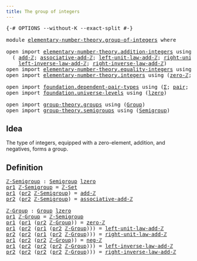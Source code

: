 ```yaml
---
title: The group of integers
---
```


<pre class="Agda"><a id="47" class="Symbol">{-#</a> <a id="51" class="Keyword">OPTIONS</a> <a id="59" class="Pragma">--without-K</a> <a id="71" class="Pragma">--exact-split</a> <a id="85" class="Symbol">#-}</a>

<a id="90" class="Keyword">module</a> <a id="97" href="elementary-number-theory.group-of-integers.html" class="Module">elementary-number-theory.group-of-integers</a> <a id="140" class="Keyword">where</a>

<a id="147" class="Keyword">open</a> <a id="152" class="Keyword">import</a> <a id="159" href="elementary-number-theory.addition-integers.html" class="Module">elementary-number-theory.addition-integers</a> <a id="202" class="Keyword">using</a>
  <a id="210" class="Symbol">(</a> <a id="212" href="elementary-number-theory.addition-integers.html#1505" class="Function">add-ℤ</a><a id="217" class="Symbol">;</a> <a id="219" href="elementary-number-theory.addition-integers.html#5260" class="Function">associative-add-ℤ</a><a id="236" class="Symbol">;</a> <a id="238" href="elementary-number-theory.addition-integers.html#1957" class="Function">left-unit-law-add-ℤ</a><a id="257" class="Symbol">;</a> <a id="259" href="elementary-number-theory.addition-integers.html#2048" class="Function">right-unit-law-add-ℤ</a><a id="279" class="Symbol">;</a>
    <a id="285" href="elementary-number-theory.addition-integers.html#7179" class="Function">left-inverse-law-add-ℤ</a><a id="307" class="Symbol">;</a> <a id="309" href="elementary-number-theory.addition-integers.html#7685" class="Function">right-inverse-law-add-ℤ</a><a id="332" class="Symbol">)</a>
<a id="334" class="Keyword">open</a> <a id="339" class="Keyword">import</a> <a id="346" href="elementary-number-theory.equality-integers.html" class="Module">elementary-number-theory.equality-integers</a> <a id="389" class="Keyword">using</a> <a id="395" class="Symbol">(</a><a id="396" href="elementary-number-theory.equality-integers.html#3409" class="Function">ℤ-Set</a><a id="401" class="Symbol">)</a>
<a id="403" class="Keyword">open</a> <a id="408" class="Keyword">import</a> <a id="415" href="elementary-number-theory.integers.html" class="Module">elementary-number-theory.integers</a> <a id="449" class="Keyword">using</a> <a id="455" class="Symbol">(</a><a id="456" href="elementary-number-theory.integers.html#2163" class="Function">zero-ℤ</a><a id="462" class="Symbol">;</a> <a id="464" href="elementary-number-theory.integers.html#3929" class="Function">neg-ℤ</a><a id="469" class="Symbol">)</a>

<a id="472" class="Keyword">open</a> <a id="477" class="Keyword">import</a> <a id="484" href="foundation.dependent-pair-types.html" class="Module">foundation.dependent-pair-types</a> <a id="516" class="Keyword">using</a> <a id="522" class="Symbol">(</a><a id="523" href="foundation-core.dependent-pair-types.html#515" class="Record">Σ</a><a id="524" class="Symbol">;</a> <a id="526" href="foundation-core.dependent-pair-types.html#588" class="InductiveConstructor">pair</a><a id="530" class="Symbol">;</a> <a id="532" href="foundation-core.dependent-pair-types.html#605" class="Field">pr1</a><a id="535" class="Symbol">;</a> <a id="537" href="foundation-core.dependent-pair-types.html#617" class="Field">pr2</a><a id="540" class="Symbol">)</a>
<a id="542" class="Keyword">open</a> <a id="547" class="Keyword">import</a> <a id="554" href="foundation.universe-levels.html" class="Module">foundation.universe-levels</a> <a id="581" class="Keyword">using</a> <a id="587" class="Symbol">(</a><a id="588" href="Agda.Primitive.html#764" class="Primitive">lzero</a><a id="593" class="Symbol">)</a>

<a id="596" class="Keyword">open</a> <a id="601" class="Keyword">import</a> <a id="608" href="group-theory.groups.html" class="Module">group-theory.groups</a> <a id="628" class="Keyword">using</a> <a id="634" class="Symbol">(</a><a id="635" href="group-theory.groups.html#2468" class="Function">Group</a><a id="640" class="Symbol">)</a>
<a id="642" class="Keyword">open</a> <a id="647" class="Keyword">import</a> <a id="654" href="group-theory.semigroups.html" class="Module">group-theory.semigroups</a> <a id="678" class="Keyword">using</a> <a id="684" class="Symbol">(</a><a id="685" href="group-theory.semigroups.html#737" class="Function">Semigroup</a><a id="694" class="Symbol">)</a>
</pre>
## Idea

The type of integers, equipped with a zero-element, addition, and negatives, forms a group.

## Definition

<pre class="Agda"><a id="ℤ-Semigroup"></a><a id="826" href="elementary-number-theory.group-of-integers.html#826" class="Function">ℤ-Semigroup</a> <a id="838" class="Symbol">:</a> <a id="840" href="group-theory.semigroups.html#737" class="Function">Semigroup</a> <a id="850" href="Agda.Primitive.html#764" class="Primitive">lzero</a>
<a id="856" href="foundation-core.dependent-pair-types.html#605" class="Field">pr1</a> <a id="860" href="elementary-number-theory.group-of-integers.html#826" class="Function">ℤ-Semigroup</a> <a id="872" class="Symbol">=</a> <a id="874" href="elementary-number-theory.equality-integers.html#3409" class="Function">ℤ-Set</a>
<a id="880" href="foundation-core.dependent-pair-types.html#605" class="Field">pr1</a> <a id="884" class="Symbol">(</a><a id="885" href="foundation-core.dependent-pair-types.html#617" class="Field">pr2</a> <a id="889" href="elementary-number-theory.group-of-integers.html#826" class="Function">ℤ-Semigroup</a><a id="900" class="Symbol">)</a> <a id="902" class="Symbol">=</a> <a id="904" href="elementary-number-theory.addition-integers.html#1505" class="Function">add-ℤ</a>
<a id="910" href="foundation-core.dependent-pair-types.html#617" class="Field">pr2</a> <a id="914" class="Symbol">(</a><a id="915" href="foundation-core.dependent-pair-types.html#617" class="Field">pr2</a> <a id="919" href="elementary-number-theory.group-of-integers.html#826" class="Function">ℤ-Semigroup</a><a id="930" class="Symbol">)</a> <a id="932" class="Symbol">=</a> <a id="934" href="elementary-number-theory.addition-integers.html#5260" class="Function">associative-add-ℤ</a>

<a id="ℤ-Group"></a><a id="953" href="elementary-number-theory.group-of-integers.html#953" class="Function">ℤ-Group</a> <a id="961" class="Symbol">:</a> <a id="963" href="group-theory.groups.html#2468" class="Function">Group</a> <a id="969" href="Agda.Primitive.html#764" class="Primitive">lzero</a>
<a id="975" href="foundation-core.dependent-pair-types.html#605" class="Field">pr1</a> <a id="979" href="elementary-number-theory.group-of-integers.html#953" class="Function">ℤ-Group</a> <a id="987" class="Symbol">=</a> <a id="989" href="elementary-number-theory.group-of-integers.html#826" class="Function">ℤ-Semigroup</a>
<a id="1001" href="foundation-core.dependent-pair-types.html#605" class="Field">pr1</a> <a id="1005" class="Symbol">(</a><a id="1006" href="foundation-core.dependent-pair-types.html#605" class="Field">pr1</a> <a id="1010" class="Symbol">(</a><a id="1011" href="foundation-core.dependent-pair-types.html#617" class="Field">pr2</a> <a id="1015" href="elementary-number-theory.group-of-integers.html#953" class="Function">ℤ-Group</a><a id="1022" class="Symbol">))</a> <a id="1025" class="Symbol">=</a> <a id="1027" href="elementary-number-theory.integers.html#2163" class="Function">zero-ℤ</a>
<a id="1034" href="foundation-core.dependent-pair-types.html#605" class="Field">pr1</a> <a id="1038" class="Symbol">(</a><a id="1039" href="foundation-core.dependent-pair-types.html#617" class="Field">pr2</a> <a id="1043" class="Symbol">(</a><a id="1044" href="foundation-core.dependent-pair-types.html#605" class="Field">pr1</a> <a id="1048" class="Symbol">(</a><a id="1049" href="foundation-core.dependent-pair-types.html#617" class="Field">pr2</a> <a id="1053" href="elementary-number-theory.group-of-integers.html#953" class="Function">ℤ-Group</a><a id="1060" class="Symbol">)))</a> <a id="1064" class="Symbol">=</a> <a id="1066" href="elementary-number-theory.addition-integers.html#1957" class="Function">left-unit-law-add-ℤ</a>
<a id="1086" href="foundation-core.dependent-pair-types.html#617" class="Field">pr2</a> <a id="1090" class="Symbol">(</a><a id="1091" href="foundation-core.dependent-pair-types.html#617" class="Field">pr2</a> <a id="1095" class="Symbol">(</a><a id="1096" href="foundation-core.dependent-pair-types.html#605" class="Field">pr1</a> <a id="1100" class="Symbol">(</a><a id="1101" href="foundation-core.dependent-pair-types.html#617" class="Field">pr2</a> <a id="1105" href="elementary-number-theory.group-of-integers.html#953" class="Function">ℤ-Group</a><a id="1112" class="Symbol">)))</a> <a id="1116" class="Symbol">=</a> <a id="1118" href="elementary-number-theory.addition-integers.html#2048" class="Function">right-unit-law-add-ℤ</a>
<a id="1139" href="foundation-core.dependent-pair-types.html#605" class="Field">pr1</a> <a id="1143" class="Symbol">(</a><a id="1144" href="foundation-core.dependent-pair-types.html#617" class="Field">pr2</a> <a id="1148" class="Symbol">(</a><a id="1149" href="foundation-core.dependent-pair-types.html#617" class="Field">pr2</a> <a id="1153" href="elementary-number-theory.group-of-integers.html#953" class="Function">ℤ-Group</a><a id="1160" class="Symbol">))</a> <a id="1163" class="Symbol">=</a> <a id="1165" href="elementary-number-theory.integers.html#3929" class="Function">neg-ℤ</a>
<a id="1171" href="foundation-core.dependent-pair-types.html#605" class="Field">pr1</a> <a id="1175" class="Symbol">(</a><a id="1176" href="foundation-core.dependent-pair-types.html#617" class="Field">pr2</a> <a id="1180" class="Symbol">(</a><a id="1181" href="foundation-core.dependent-pair-types.html#617" class="Field">pr2</a> <a id="1185" class="Symbol">(</a><a id="1186" href="foundation-core.dependent-pair-types.html#617" class="Field">pr2</a> <a id="1190" href="elementary-number-theory.group-of-integers.html#953" class="Function">ℤ-Group</a><a id="1197" class="Symbol">)))</a> <a id="1201" class="Symbol">=</a> <a id="1203" href="elementary-number-theory.addition-integers.html#7179" class="Function">left-inverse-law-add-ℤ</a>
<a id="1226" href="foundation-core.dependent-pair-types.html#617" class="Field">pr2</a> <a id="1230" class="Symbol">(</a><a id="1231" href="foundation-core.dependent-pair-types.html#617" class="Field">pr2</a> <a id="1235" class="Symbol">(</a><a id="1236" href="foundation-core.dependent-pair-types.html#617" class="Field">pr2</a> <a id="1240" class="Symbol">(</a><a id="1241" href="foundation-core.dependent-pair-types.html#617" class="Field">pr2</a> <a id="1245" href="elementary-number-theory.group-of-integers.html#953" class="Function">ℤ-Group</a><a id="1252" class="Symbol">)))</a> <a id="1256" class="Symbol">=</a> <a id="1258" href="elementary-number-theory.addition-integers.html#7685" class="Function">right-inverse-law-add-ℤ</a>
</pre>
